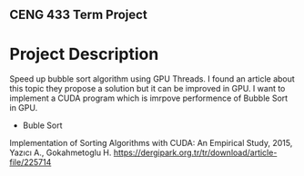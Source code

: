## CENG 433 Term Project

# Project Description 

Speed up bubble sort algorithm using GPU Threads. I found an article about this topic they propose a solution but it can be improved in GPU.
I want to implement a CUDA program which is imrpove performence of Bubble Sort in GPU.
- Buble Sort

Implementation of Sorting Algorithms with CUDA: An Empirical Study, 2015, Yazıcı A., Gokahmetoglu H.
https://dergipark.org.tr/tr/download/article-file/225714

